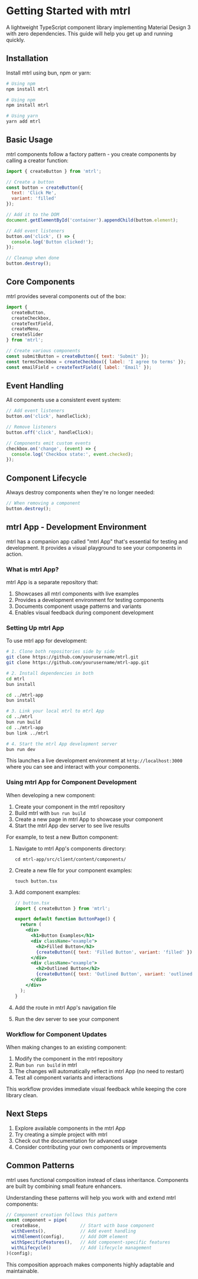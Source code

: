 # Getting Started with mtrl

A lightweight TypeScript component library implementing Material Design 3 with zero dependencies. This guide will help you get up and running quickly.

## Installation

Install mtrl using bun, npm or yarn:

```bash
# Using npm
npm install mtrl

# Using npm
npm install mtrl

# Using yarn
yarn add mtrl
```

## Basic Usage

mtrl components follow a factory pattern - you create components by calling a creator function:

```javascript
import { createButton } from 'mtrl';

// Create a button
const button = createButton({
  text: 'Click Me',
  variant: 'filled'
});

// Add it to the DOM
document.getElementById('container').appendChild(button.element);

// Add event listeners
button.on('click', () => {
  console.log('Button clicked!');
});

// Cleanup when done
button.destroy();
```

## Core Components

mtrl provides several components out of the box:

```javascript
import { 
  createButton,
  createCheckbox,
  createTextField,
  createMenu,
  createSlider
} from 'mtrl';

// Create various components
const submitButton = createButton({ text: 'Submit' });
const termsCheckbox = createCheckbox({ label: 'I agree to terms' });
const emailField = createTextField({ label: 'Email' });
```

## Event Handling

All components use a consistent event system:

```javascript
// Add event listeners
button.on('click', handleClick);

// Remove listeners
button.off('click', handleClick);

// Components emit custom events
checkbox.on('change', (event) => {
  console.log('Checkbox state:', event.checked);
});
```

## Component Lifecycle

Always destroy components when they're no longer needed:

```javascript
// When removing a component
button.destroy();
```

## mtrl App - Development Environment

mtrl has a companion app called "mtrl App" that's essential for testing and development. It provides a visual playground to see your components in action.

### What is mtrl App?

mtrl App is a separate repository that:

1. Showcases all mtrl components with live examples
2. Provides a development environment for testing components
3. Documents component usage patterns and variants
4. Enables visual feedback during component development

### Setting Up mtrl App

To use mtrl app for development:

```bash
# 1. Clone both repositories side by side
git clone https://github.com/yourusername/mtrl.git
git clone https://github.com/yourusername/mtrl-app.git

# 2. Install dependencies in both
cd mtrl
bun install

cd ../mtrl-app
bun install

# 3. Link your local mtrl to mtrl App
cd ../mtrl
bun run build
cd ../mtrl-app
bun link ../mtrl

# 4. Start the mtrl App development server
bun run dev
```

This launches a live development environment at `http://localhost:3000` where you can see and interact with your components.

### Using mtrl App for Component Development

When developing a new component:

1. Create your component in the mtrl repository
2. Build mtrl with `bun run build`
3. Create a new page in mtrl App to showcase your component
4. Start the mtrl App dev server to see live results

For example, to test a new Button component:

1. Navigate to mtrl App's components directory:
   ```
   cd mtrl-app/src/client/content/components/
   ```

2. Create a new file for your component examples:
   ```
   touch button.tsx
   ```

3. Add component examples:
   ```jsx
   // button.tsx
   import { createButton } from 'mtrl';
   
   export default function ButtonPage() {
     return (
       <div>
         <h1>Button Examples</h1>
         <div className="example">
           <h2>Filled Button</h2>
           {createButton({ text: 'Filled Button', variant: 'filled' }).element}
         </div>
         <div className="example">
           <h2>Outlined Button</h2>
           {createButton({ text: 'Outlined Button', variant: 'outlined' }).element}
         </div>
       </div>
     );
   }
   ```

4. Add the route in mtrl App's navigation file
5. Run the dev server to see your component

### Workflow for Component Updates

When making changes to an existing component:

1. Modify the component in the mtrl repository
2. Run `bun run build` in mtrl
3. The changes will automatically reflect in mtrl App (no need to restart)
4. Test all component variants and interactions

This workflow provides immediate visual feedback while keeping the core library clean.

## Next Steps

1. Explore available components in the mtrl App
2. Try creating a simple project with mtrl
3. Check out the documentation for advanced usage
4. Consider contributing your own components or improvements

## Common Patterns

mtrl uses functional composition instead of class inheritance. Components are built by combining small feature enhancers.

Understanding these patterns will help you work with and extend mtrl components:

```javascript
// Component creation follows this pattern
const component = pipe(
  createBase,               // Start with base component
  withEvents(),             // Add event handling
  withElement(config),      // Add DOM element
  withSpecificFeatures(),   // Add component-specific features
  withLifecycle()           // Add lifecycle management
)(config);
```

This composition approach makes components highly adaptable and maintainable.